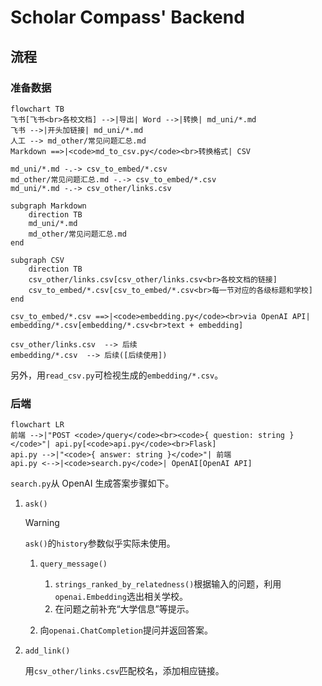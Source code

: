 # Scholar Compass' Backend

## 流程

### 准备数据

```mermaid
flowchart TB
飞书[飞书<br>各校文档] -->|导出| Word -->|转换| md_uni/*.md
飞书 -->|开头加链接| md_uni/*.md
人工 --> md_other/常见问题汇总.md
Markdown ==>|<code>md_to_csv.py</code><br>转换格式| CSV

md_uni/*.md -.-> csv_to_embed/*.csv
md_other/常见问题汇总.md -.-> csv_to_embed/*.csv
md_uni/*.md -.-> csv_other/links.csv

subgraph Markdown
    direction TB
    md_uni/*.md
    md_other/常见问题汇总.md
end

subgraph CSV
    direction TB
    csv_other/links.csv[csv_other/links.csv<br>各校文档的链接]
    csv_to_embed/*.csv[csv_to_embed/*.csv<br>每一节对应的各级标题和学校]
end

csv_to_embed/*.csv ==>|<code>embedding.py</code><br>via OpenAI API| embedding/*.csv[embedding/*.csv<br>text + embedding]

csv_other/links.csv  --> 后续
embedding/*.csv  --> 后续([后续使用])
```

另外，用`read_csv.py`可检视生成的`embedding/*.csv`。

### 后端

```mermaid
flowchart LR
前端 -->|"POST <code>/query</code><br><code>{ question: string }</code>"| api.py[<code>api.py</code><br>Flask]
api.py -->|"<code>{ answer: string }</code>"| 前端
api.py <-->|<code>search.py</code>| OpenAI[OpenAI API]
```

`search.py`从 OpenAI 生成答案步骤如下。

1. `ask()`

   > [!WARNING]
   >
   > `ask()`的`history`参数似乎实际未使用。

   1. `query_message()`
      1. `strings_ranked_by_relatedness()`根据输入的问题，利用`openai.Embedding`选出相关学校。
      2. 在问题之前补充“大学信息”等提示。

   2. 向`openai.ChatCompletion`提问并返回答案。

2. `add_link()`

   用`csv_other/links.csv`匹配校名，添加相应链接。
